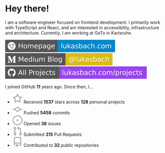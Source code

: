 # Hey there!

I am a software engineer focused on frontend development. I primarily work with TypeScript and React, and am interested in accessibility, infrastructure and architecture. Currently, I am working at GoTo in Karlsruhe.

[![Homepage](./icons/homepage.svg)](https://lukasbach.com)
[![Medium Blog](./icons/medium.svg)](https://medium.com/@lukasbach)
[![My Projects](./icons/projects.svg)](https://lukasbach.com/projects)

I joined GitHub **11** years ago. Since then, I...

- ![](./icons/star.svg) Received **1537** stars across **128** personal projects
- ![](./icons/commit.svg) Pushed **5458** commits
- ![](./icons/issues.svg) Opened **38** issues
- ![](./icons/pr.svg) Submitted **315** Pull Requests
- ![](./icons/repo.svg) Contributed to **32** public repositories
